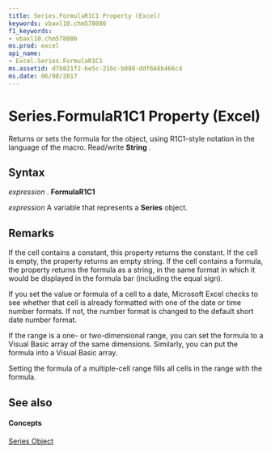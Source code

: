 ```yaml
---
title: Series.FormulaR1C1 Property (Excel)
keywords: vbaxl10.chm578086
f1_keywords:
- vbaxl10.chm578086
ms.prod: excel
api_name:
- Excel.Series.FormulaR1C1
ms.assetid: d7b821f2-6e5c-21bc-b080-ddf666b466c4
ms.date: 06/08/2017
---
```



# Series.FormulaR1C1 Property (Excel)

Returns or sets the formula for the object, using R1C1-style notation in the language of the macro. Read/write **String** .


## Syntax

 _expression_ . **FormulaR1C1**

 _expression_ A variable that represents a **Series** object.


## Remarks

If the cell contains a constant, this property returns the constant. If the cell is empty, the property returns an empty string. If the cell contains a formula, the property returns the formula as a string, in the same format in which it would be displayed in the formula bar (including the equal sign).

If you set the value or formula of a cell to a date, Microsoft Excel checks to see whether that cell is already formatted with one of the date or time number formats. If not, the number format is changed to the default short date number format.

If the range is a one- or two-dimensional range, you can set the formula to a Visual Basic array of the same dimensions. Similarly, you can put the formula into a Visual Basic array.

Setting the formula of a multiple-cell range fills all cells in the range with the formula.


## See also


#### Concepts


[Series Object](series-object-excel.md)

